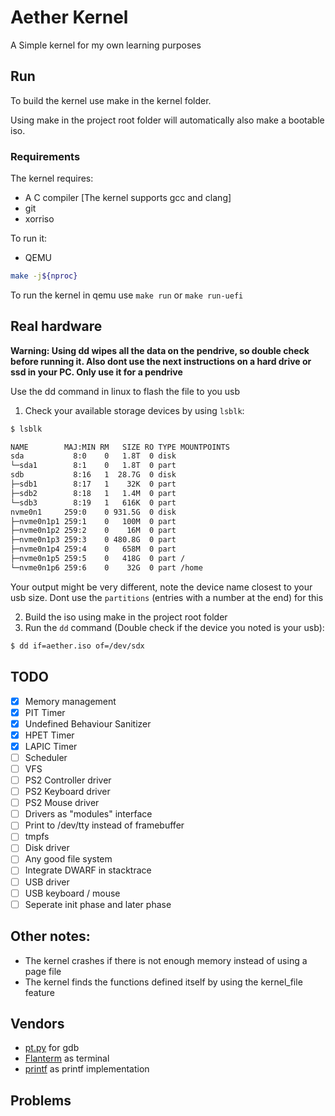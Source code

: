 # Aether Kernel

A Simple kernel for my own learning purposes

## Run
To build the kernel use make in the kernel folder.<br>

Using make in the project root folder will automatically also make a bootable iso.

### Requirements
The kernel requires:<br>
- A C compiler [The kernel supports gcc and clang]
- git
- xorriso

To run it:<br>
- QEMU

```sh
make -j${nproc}
```

To run the kernel in qemu use `make run` or `make run-uefi`

## Real hardware
**Warning: Using dd wipes all the data on the pendrive, so double check before running it. Also dont use the next instructions on a hard drive or ssd in your PC. Only use it for a pendrive**

Use the dd command in linux to flash the file to you usb

1. Check your available storage devices by using `lsblk`:
```sh
$ lsblk

NAME        MAJ:MIN RM   SIZE RO TYPE MOUNTPOINTS
sda           8:0    0   1.8T  0 disk 
└─sda1        8:1    0   1.8T  0 part 
sdb           8:16   1  28.7G  0 disk 
├─sdb1        8:17   1    32K  0 part 
├─sdb2        8:18   1   1.4M  0 part 
└─sdb3        8:19   1   616K  0 part 
nvme0n1     259:0    0 931.5G  0 disk 
├─nvme0n1p1 259:1    0   100M  0 part 
├─nvme0n1p2 259:2    0    16M  0 part 
├─nvme0n1p3 259:3    0 480.8G  0 part 
├─nvme0n1p4 259:4    0   658M  0 part 
├─nvme0n1p5 259:5    0   418G  0 part /
└─nvme0n1p6 259:6    0    32G  0 part /home
```

Your output might be very different, note the device name closest to your usb size.
Dont use the `partitions` (entries with a number at the end) for this

2. Build the iso using make in the project root folder
3. Run the `dd` command (Double check if the device you noted is your usb):
```sh
$ dd if=aether.iso of=/dev/sdx
```

## TODO
- [x] Memory management
- [x] PIT Timer
- [x] Undefined Behaviour Sanitizer
- [x] HPET Timer<br>
- [x] LAPIC Timer
- [ ] Scheduler
- [ ] VFS
- [ ] PS2 Controller driver
- [ ] PS2 Keyboard driver
- [ ] PS2 Mouse driver
- [ ] Drivers as "modules" interface
- [ ] Print to /dev/tty instead of framebuffer
- [ ] tmpfs
- [ ] Disk driver
- [ ] Any good file system
- [ ] Integrate DWARF in stacktrace
- [ ] USB driver
- [ ] USB keyboard / mouse
- [ ] Seperate init phase and later phase

## Other notes:
- The kernel crashes if there is not enough memory instead of using a page file
- The kernel finds the functions defined itself by using the kernel_file feature

## Vendors
- [pt.py](https://github.com/martinradev/gdb-pt-dump) for gdb
- [Flanterm](https://github.com/mintsuki/flanterm) as terminal
- [printf](https://github.com/eyalroz/printf) as printf implementation

## Problems
